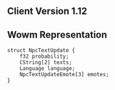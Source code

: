 ## Client Version 1.12

## Wowm Representation
```rust,ignore
struct NpcTextUpdate {
    f32 probability;    
    CString[2] texts;    
    Language language;    
    NpcTextUpdateEmote[3] emotes;    
}

```

